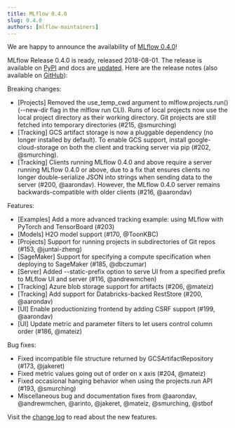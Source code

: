 ```yaml
---
title: MLflow 0.4.0
slug: 0.4.0
authors: [mlflow-maintainers]
---
```


We are happy to announce the availability of [MLflow 0.4.0](https://github.com/mlflow/mlflow/releases/tag/v0.4.0)!

MLflow Release 0.4.0 is ready, released 2018-08-01. The release is available on [PyPI](https://pypi.org/project/mlflow/) and docs are [updated](https://mlflow.org/docs/latest/index.html). Here are the release notes (also available on [GitHub](https://github.com/mlflow/mlflow/releases/tag/v0.4.0)):

Breaking changes:

- [Projects] Removed the use_temp_cwd argument to mlflow.projects.run()
  (--new-dir flag in the mlflow run CLI). Runs of local projects now use the local project directory as their working directory. Git projects are still fetched into temporary directories (#215, @smurching)
- [Tracking] GCS artifact storage is now a pluggable dependency (no longer installed by default). To enable GCS support, install google-cloud-storage on both the client and tracking server via pip (#202, @smurching).
- [Tracking] Clients running MLflow 0.4.0 and above require a server running MLflow 0.4.0
  or above, due to a fix that ensures clients no longer double-serialize JSON into strings when sending data to the server (#200, @aarondav). However, the MLflow 0.4.0 server remains backwards-compatible with older clients (#216, @aarondav)

Features:

- [Examples] Add a more advanced tracking example: using MLflow with PyTorch and TensorBoard (#203)
- [Models] H2O model support (#170, @ToonKBC)
- [Projects] Support for running projects in subdirectories of Git repos (#153, @juntai-zheng)
- [SageMaker] Support for specifying a compute specification when deploying to SageMaker (#185, @dbczumar)
- [Server] Added --static-prefix option to serve UI from a specified prefix to MLflow UI and server (#116, @andrewmchen)
- [Tracking] Azure blob storage support for artifacts (#206, @mateiz)
- [Tracking] Add support for Databricks-backed RestStore (#200, @aarondav)
- [UI] Enable productionizing frontend by adding CSRF support (#199, @aarondav)
- [UI] Update metric and parameter filters to let users control column order (#186, @mateiz)

Bug fixes:

- Fixed incompatible file structure returned by GCSArtifactRepository (#173, @jakeret)
- Fixed metric values going out of order on x axis (#204, @mateiz)
- Fixed occasional hanging behavior when using the projects.run API (#193, @smurching)
- Miscellaneous bug and documentation fixes from @aarondav, @andrewmchen, @arinto, @jakeret, @mateiz, @smurching, @stbof

Visit the [change log](https://github.com/mlflow/mlflow/blob/master/CHANGELOG.rst#040-2018-08-01) to read about the new features.
